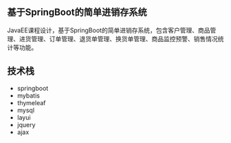 ## 基于SpringBoot的简单进销存系统
JavaEE课程设计，基于SpringBoot的简单进销存系统，包含客户管理、商品管理、进货管理、订单管理、退货单管理、换货单管理、商品监控预警、销售情况统计等功能。

## 技术栈
- springboot
- mybatis
- thymeleaf
- mysql
- layui
- jquery
- ajax
